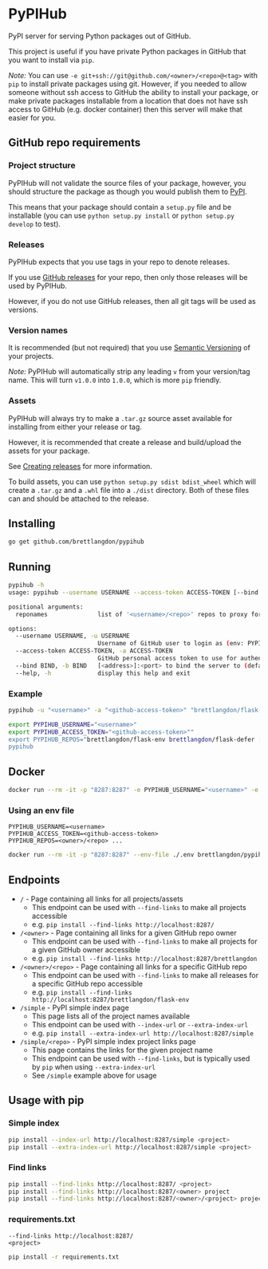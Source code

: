 PyPIHub
=======

PyPI server for serving Python packages out of GitHub.

This project is useful if you have private Python packages in GitHub that you want to install via `pip`.

*Note:* You can use `-e git+ssh://git@github.com/<owner>/<repo>@<tag>` with `pip` to install private packages using git.
However, if you needed to allow someone without ssh access to GitHub the ability to install your package, or make private packages installable from a location that does not have ssh access to GitHub (e.g. docker container) then this server will make that easier for you.

## GitHub repo requirements
### Project structure

PyPIHub will not validate the source files of your package, however, you should structure the package as though you would publish them to [PyPI](https://pypi.org).

This means that your package should contain a `setup.py` file and be installable (you can use `python setup.py install` or `python setup.py develop` to test).

### Releases

PyPIHub expects that you use tags in your repo to denote releases.

If you use [GitHub releases](https://github.com/blog/1547-release-your-software) for your repo, then only those releases will be used by PyPIHub.

However, if you do not use GitHub releases, then all git tags will be used as versions.

### Version names

It is recommended (but not required) that you use [Semantic Versioning](http://semver.org/) of your projects.

*Note:* PyPIHub will automatically strip any leading `v` from your version/tag name. This will turn `v1.0.0` into `1.0.0`, which is more `pip` friendly.

### Assets

PyPIHub will always try to make a `.tar.gz` source asset available for installing from either your release or tag.

However, it is recommended that create a release and build/upload the assets for your package.

See [Creating releases](https://github.com/blog/1547-release-your-software#creating-releases) for more information.

To build assets, you can use `python setup.py sdist bdist_wheel` which will create a `.tar.gz` and a `.whl` file into a `./dist` directory.
Both of these files can and should be attached to the release.

## Installing

```bash
go get github.com/brettlangdon/pypihub
```

## Running

```bash
pypihub -h
usage: pypihub --username USERNAME --access-token ACCESS-TOKEN [--bind BIND] [REPONAMES [REPONAMES ...]]

positional arguments:
  reponames              list of '<username>/<repo>' repos to proxy for (env: PYPIHUB_REPOS)

options:
  --username USERNAME, -u USERNAME
                         Username of GitHub user to login as (env: PYPIHUB_USERNAME)
  --access-token ACCESS-TOKEN, -a ACCESS-TOKEN
                         GitHub personal access token to use for authenticating (env: PYPIHUB_ACCESS_TOKEN)
  --bind BIND, -b BIND   [<address>]:<port> to bind the server to (default: ':8287') (env: PYPIHUB_BIND) [default: :8287]
  --help, -h             display this help and exit
```

### Example

```bash
pypihub -u "<username>" -a "<github-access-token>" "brettlangdon/flask-env" "brettlangdon/flask-defer" [... <owner>/<repo>]
```

```bash
export PYPIHUB_USERNAME="<username>"
export PYPIHUB_ACCESS_TOKEN="<github-access-token>""
export PYPIHUB_REPOS="brettlangdon/flask-env brettlangdon/flask-defer [... <owner>/<repo>]"
pypihub
```

## Docker

```bash
docker run --rm -it -p "8287:8287" -e PYPIHUB_USERNAME="<username>" -e PYPIHUB_ACCESS_TOKEN="<github-acess-token>" -e PYPIHUB_REPOS="<owner>/<repo> ..." brettlangdon/pypihub:latest
```

### Using an env file

```
PYPIHUB_USERNAME=<username>
PYPIHUB_ACCESS_TOKEN=<github-access-token>
PYPIHUB_REPOS=<owner>/<repo> ...
```

```bash
docker run --rm -it -p "8287:8287" --env-file ./.env brettlangdon/pypihub:latest
```

## Endpoints

* `/` - Page containing all links for all projects/assets
  * This endpoint can be used with `--find-links` to make all projects accessible
  * e.g. `pip install --find-links http://localhost:8287/`
* `/<owner>` - Page containing all links for a given GitHub repo owner
  * This endpoint can be used with `--find-links` to make all projects for a given GitHub owner accessible
  * e.g. `pip install --find-links http://localhost:8287/brettlangdon`
* `/<owner>/<repo>` - Page containing all links for a specific GitHub repo
  * This endpoint can be used with `--find-links` to make all releases for a specific GitHub repo accessible
  * e.g. `pip install --find-links http://localhost:8287/brettlangdon/flask-env`
* `/simple` - PyPI simple index page
  * This page lists all of the project names available
  * This endpoint can be used with `--index-url` or `--extra-index-url`
  * e.g. `pip install --extra-index-url http://localhost:8287/simple`
* `/simple/<repo>` - PyPI simple index project links page
  * This page contains the links for the given project name
  * This endpoint can be used with `--find-links`, but is typically used by `pip` when using `--extra-index-url`
  * See `/simple` example above for usage

## Usage with pip

### Simple index
```bash
pip install --index-url http://localhost:8287/simple <project>
pip install --extra-index-url http://localhost:8287/simple <project>
```

### Find links

```bash
pip install --find-links http://localhost:8287/ <project>
pip install --find-links http://localhost:8287/<owner> project
pip install --find-links http://localhost:8287/<owner>/<project> project
```

### requirements.txt

```
--find-links http://localhost:8287/
<project>
```

```bash
pip install -r requirements.txt
```
